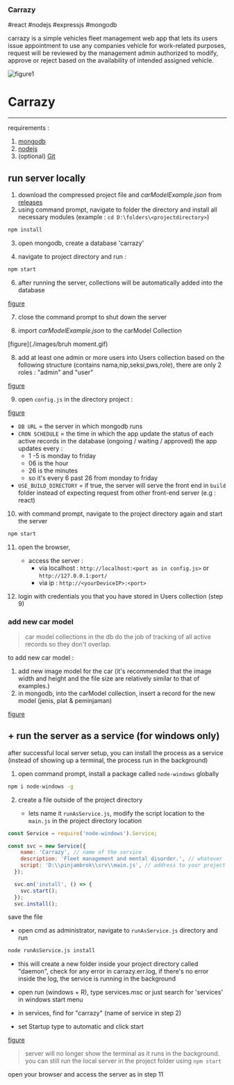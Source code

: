 ### Carrazy
#react #nodejs #expressjs #mongodb

carrazy is a simple vehicles fleet management web app that lets its users issue appointment to use any companies vehicle for work-related purposes, request will be reviewed by the management admin authorized to modify, approve or reject based on the availability of intended assigned vehicle.


![figure1](./images/otwRumahAgnes.gif)


# Carrazy
---
requirements :
1. [mongodb](https://www.mongodb.com/try/download/community)
2. [nodejs](https://nodejs.org/en)
3. (optional) [Git](https://git-scm.com/downloads) 



## run server locally

1. download the compressed project file and *carModelExample.json* from [releases](https://github.com/xvrx/carrazy/releases/tag/%23fleet) 
2. using command prompt, navigate to folder the directory and install all necessary modules (example :  `cd D:\folders\<projectdirectory>`)
```bash
npm install
```

3. open mongodb, create a database 'carrazy'

5. navigate to project directory and run :
```bash
npm start
```
6. after running the server, collections will be automatically added into the database

[figure](./images/Pasted%20image%2020230816193243.png)

7. close the command prompt to shut down the server

7. import *carModelExample.json*  to the carModel Collection

[figure](./images/bruh moment.gif)

8. add at least one admin or more users into Users collection based on the following structure (contains nama,nip,seksi,pws,role), there are only 2 roles : "admin" and "user"

[figure](./images/Pasted%20image%2020230816194642.png)

9. open `config.js` in the directory project :

[figure](./images/Pasted%20image%2020230816195218.png)

- `DB URL` = the server in which mongodb runs
- `CRON SCHEDULE` = the time in which the app update the status of each active records in the database (ongoing / waiting / approved)
	 the app updates every : 
	- 1 -5 is monday to friday
	- 06 is the hour
	- 26 is the minutes
	- so it's every 6 past 26 from monday to friday
- `USE_BUILD_DIRECTORY` = if true, the server will serve the front end in `build` folder instead of expecting request from other front-end server (e.g : react)


10. with command prompt, navigate to the project directory again and start the server

```bash
npm start
```

11. open the browser,
	- access the server :
		- via localhost : `http://localhost:<port as in config.js>` or `http://127.0.0.1:port/`
		- via ip : `http://<yourDeviceIP>:<port>`

12. login with credentials you that you have stored in Users collection (step 9)

### add new car model

> car model collections in the db do the job of tracking of all active records so they don't overlap.

to add new car model :
1. add new image model for the car (it's recommended that the image width and height and the file size are relatively similar to that of examples.)
2. in mongodb, into the carModel collection, insert a record for the new model (jenis, plat & peminjaman)

[figure](./images/Pasted%20image%2020230816201715.png)

## + run the server as a service (for windows only)

after successful local server setup, you can install the process as a service (instead of showing up a terminal, the process run in the background) 

1. open command prompt, install a package called `node-windows` globally
```bash
npm i node-windows -g
```
2. create a file outside of the project directory

	- lets name it	`runAsService.js`, modify the script location to the `main.js` in the project directory location

```javascript
const Service = require('node-windows').Service;

const svc = new Service({
    name: 'Carrazy', // name of the service
    description: 'Fleet management and mental disorder.', // whatever
    script: 'D:\\pinjambrok\\srv\\main.js', // address to your project directory
  });

  svc.on('install', () => {
    svc.start();
  });
  svc.install();
```

save the file

- open cmd as administrator, navigate to `runAsService.js` directory and run
```bash
node runAsService.js install
```
- this will create a new folder inside your project directory called "daemon", check for any error in carrazy.err.log, if there's no error inside the log, the service is running in the background



- open run (windows + R), type services.msc or just search for 'services' in windows start menu
- in services, find for "carrazy" (name of service in step 2)
- set Startup type to automatic and click start

[figure](./images/Pasted%20image%2020230816203953.png)

> server will no longer show the terminal as it runs in the background. 
> you can still run the local server in the project folder using `npm start`

open your browser and access the server as in step 11




